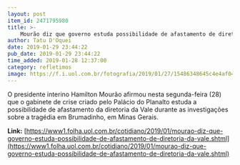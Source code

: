 ```yaml
---
layout: post
item_id: 2471795980
title: >-
    Mourão diz que governo estuda possibilidade de afastamento de diretoria da Vale
author: Tatu D'Oquei
date: 2019-01-29 23:44:22
pub_date: 2019-01-29 23:44:22
time_added: 2019-01-28 12:37:00
category: refletimos
image: https://f.i.uol.com.br/fotografia/2019/01/27/15486348645c4e4af0452aa_1548634864_3x2_rt.jpg
---
```


O presidente interino Hamilton Mourão afirmou nesta segunda-feira (28) que o gabinete de crise criado pelo Palácio do Planalto estuda a possibilidade de afastamento da diretoria da Vale durante as investigações sobre a tragédia em Brumadinho, em Minas Gerais.

**Link:** [https://www1.folha.uol.com.br/cotidiano/2019/01/mourao-diz-que-governo-estuda-possibilidade-de-afastamento-de-diretoria-da-vale.shtml](https://www1.folha.uol.com.br/cotidiano/2019/01/mourao-diz-que-governo-estuda-possibilidade-de-afastamento-de-diretoria-da-vale.shtml)

